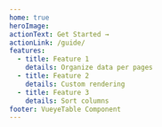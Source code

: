 ```yaml
---
home: true
heroImage:
actionText: Get Started →
actionLink: /guide/
features:
  - title: Feature 1
    details: Organize data per pages
  - title: Feature 2
    details: Custom rendering 
  - title: Feature 3
    details: Sort columns
footer: VueyeTable Component
---
```


<style>
    .home .hero .action-button{
      background-color:#3eaf7c
    }
</style>
